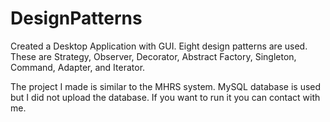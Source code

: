 # DesignPatterns

Created a Desktop Application with GUI. Eight design patterns are used. 
These are Strategy, Observer, Decorator, Abstract Factory, Singleton, Command, Adapter, and Iterator. 

The project I made is similar to the MHRS system. MySQL database is used but I did not upload the database. 
If you want to run it you can contact with me.